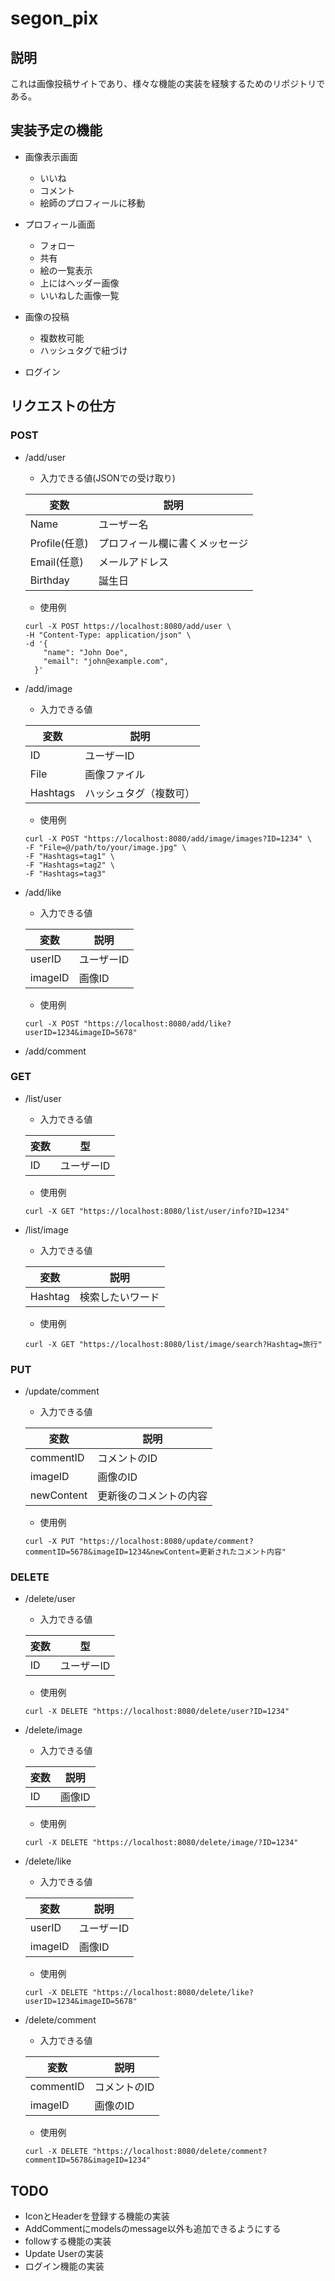# segon_pix

## 説明
これは画像投稿サイトであり、様々な機能の実装を経験するためのリポジトリである。

## 実装予定の機能
- 画像表示画面
    - いいね
    - コメント
    - 絵師のプロフィールに移動 

- プロフィール画面
    - フォロー
    - 共有
    - 絵の一覧表示
    - 上にはヘッダー画像
    - いいねした画像一覧

- 画像の投稿
    - 複数枚可能
    - ハッシュタグで紐づけ


- ログイン


## リクエストの仕方

### POST

- /add/user

    - 入力できる値(JSONでの受け取り)

    | 変数      |     説明     | 
    |-----------|-----------|
    |Name       |  ユーザー名   |       
    |Profile(任意)    |  プロフィール欄に書くメッセージ  |      
    |Email(任意)      |  メールアドレス  |      
    |Birthday   |  誕生日      |

    - 使用例

    ```
    curl -X POST https://localhost:8080/add/user \
    -H "Content-Type: application/json" \
    -d '{
        "name": "John Doe",
        "email": "john@example.com",
      }'
    ```
- /add/image
    - 入力できる値

    | 変数      | 説明|
    |-----------|-----|
    |ID       |   ユーザーID   |
    |File    |   画像ファイル   |
    |Hashtags     | ハッシュタグ（複数可） | 


    - 使用例

    ```
    curl -X POST "https://localhost:8080/add/image/images?ID=1234" \
  -F "File=@/path/to/your/image.jpg" \
  -F "Hashtags=tag1" \
  -F "Hashtags=tag2" \
  -F "Hashtags=tag3"

    ```
- /add/like
    - 入力できる値

    | 変数      |     説明     | 
    |-----------|-----------|
    |userID     |  ユーザーID  |       
    |imageID    |  画像ID  |      

    - 使用例

    ```
    curl -X POST "https://localhost:8080/add/like?userID=1234&imageID=5678"
    ```
- /add/comment

### GET

- /list/user
    - 入力できる値

    | 変数      |     型     | 
    |-----------|-----------|
    |ID       |  ユーザーID   |       

    - 使用例

    ```
    curl -X GET "https://localhost:8080/list/user/info?ID=1234"
    ```
- /list/image
    - 入力できる値

    | 変数      |     説明     | 
    |-----------|-----------|
    |Hashtag       |  検索したいワード   |       

    - 使用例

    ```
    curl -X GET "https://localhost:8080/list/image/search?Hashtag=旅行"
    ```

### PUT

- /update/comment
    - 入力できる値

    | 変数      |     説明     | 
    |-----------|-----------|
    |commentID       |  コメントのID  |       
    |imageID    |  画像のID  |      
    |newContent       |  更新後のコメントの内容  |      


    - 使用例

    ```
   curl -X PUT "https://localhost:8080/update/comment?commentID=5678&imageID=1234&newContent=更新されたコメント内容"
    ```

### DELETE

- /delete/user
    - 入力できる値

    | 変数      |     型     | 
    |-----------|-----------|
    |ID       |  ユーザーID   |       

    - 使用例

    ```
    curl -X DELETE "https://localhost:8080/delete/user?ID=1234"
    ```
- /delete/image
    - 入力できる値

    | 変数      |     説明     | 
    |-----------|-----------|
    |ID       |   画像ID  |       

    - 使用例

    ```
    curl -X DELETE "https://localhost:8080/delete/image/?ID=1234"
    ```
- /delete/like
    - 入力できる値

    | 変数      |     説明     | 
    |-----------|-----------|
    |userID     |  ユーザーID  |       
    |imageID    |  画像ID  |       

    - 使用例

    ```
    curl -X DELETE "https://localhost:8080/delete/like?userID=1234&imageID=5678"
    ```
- /delete/comment
    - 入力できる値

    | 変数      |     説明     | 
    |-----------|-----------|
    |commentID       |  コメントのID  |       
    |imageID    |  画像のID  |      
    - 使用例

    ```
    curl -X DELETE "https://localhost:8080/delete/comment?commentID=5678&imageID=1234"
    ```



## TODO

- IconとHeaderを登録する機能の実装
- AddCommentにmodelsのmessage以外も追加できるようにする
- followする機能の実装
- Update Userの実装
- ログイン機能の実装